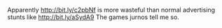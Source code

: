 Apparently http://bit.ly/c2pbNf is more wasteful than normal advertising stunts like http://bit.ly/aSydA9 The games jurnos tell me so.